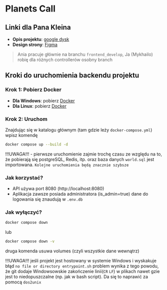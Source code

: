 # Planets Call

## Linki dla Pana Kleina
- **Opis projektu**: [google dysk](https://drive.google.com/drive/folders/1WGLecc5QaRtHFz-dAEhdEfy6voCcCo1-?usp=sharing)
- **Design strony**: [Figma](https://www.figma.com/design/IfSCTVFqL1G8eWHvPDkjxc/Planet's-call?node-id=0-1&t=3FIRcBGiThk3vFtZ-1)

> Ania pracuje głównie na branchu `frontend_develop`, Ja (Mykhailo) robię dla różnych controllerów osobny branch

## Kroki do uruchomienia backendu projektu

### Krok 1: Pobierz Docker
- **Dla Windows**: pobierz [Docker](https://docs.docker.com/desktop/setup/install/windows-install/)
- **Dla Linux**: pobierz [Docker](https://docs.docker.com/desktop/setup/install/linux/)

### Krok 2: Uruchom
Znajdując się w katalogu głównym (tam gdzie leży `docker-compose.yml`) wpisz komendę
```bash
docker compose up --build -d
```
!!!UWAGA!!! - pierwsze uruchomienie zajmie trochę czasu ze względu na to, że pobierają się  postgreSQL, Redis, itp. oraz 
baza danych `world.sql` jest importowana.
`Kolejne uruchomienia będą znacznie szybsze`

### Jak korzystać?
- API używa port 8080 (http://localhost:8080)
- Aplikacja zawsze posiada administratora (is_admin=true) dane do logowania się znaudują w `.env.db`
### Jak wyłączyć?
```bash
docker compose down
```
lub
```bash
docker compose down -v
```
druga komenda usuwa volumes (czyli wszystkie dane wewnątrz)

!!!UWAGA!!! jeśli projekt jest hostowany w systemie Windows i wyskakuje błąd 
`no file or directory entrypoint.sh`
problem wynika z tego powodu, że git dodaje Windowsowskie zakończenie linii(`CR` `LF`) w plikach 
nawet gzie jest to niedopuszczalne (np. jak w bash script). Da się to naprawić za pomocą `dos2unix`
